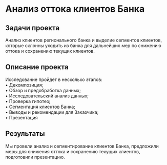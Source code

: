 # Анализ оттока клиентов Банка

## Задачи проекта
Анализ клиентов регионального банка и выделие сегментов клиентов, которые склонны уходить из банка для дальнейших мер по снижению оттока и сохранению текущих клиентов.

## Описание проекта 
Исследование пройдет в несколько этапов:\
• Декомпозиция;\
• Обзор и предобработка данных;\
• Исследовательский анализ данных;\
• Проверка гипотез;\
• Сегментация клиентов Банка;\
• Выводы и рекомендации для Заказчика;\
• Презентация

## Результаты 
 Мы провели анализ и сегментирование клиентов Банка, предложили меры для снижения оттока и сохранению текущих клиентов, подготовили презентацию.



